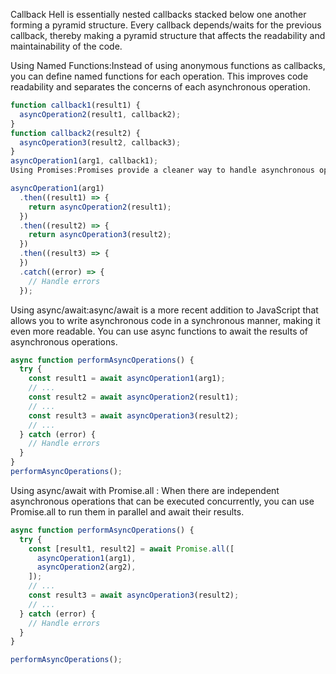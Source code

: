 Callback Hell is essentially nested callbacks stacked below one another forming a pyramid structure. Every callback depends/waits for the previous callback, thereby making a pyramid structure that affects the readability and maintainability of the code.

Using Named Functions:Instead of using anonymous functions as callbacks, you can define named functions for each operation. This improves code readability and separates the concerns of each asynchronous operation.

```js 
function callback1(result1) {
  asyncOperation2(result1, callback2);
}
function callback2(result2) {
  asyncOperation3(result2, callback3);
}
asyncOperation1(arg1, callback1);
Using Promises:Promises provide a cleaner way to handle asynchronous operations and avoid callback hell. Each asynchronous operation returns a Promise, and you can use .then() to chain them together.

asyncOperation1(arg1)
  .then((result1) => {
    return asyncOperation2(result1);
  })
  .then((result2) => {
    return asyncOperation3(result2);
  })
  .then((result3) => {
  })
  .catch((error) => {
    // Handle errors
  });
  ```
Using async/await:async/await is a more recent addition to JavaScript that allows you to write asynchronous code in a synchronous manner, making it even more readable. You can use async functions to await the results of asynchronous operations.
```js 
async function performAsyncOperations() {
  try {
    const result1 = await asyncOperation1(arg1);
    // ...
    const result2 = await asyncOperation2(result1);
    // ...
    const result3 = await asyncOperation3(result2);
    // ...
  } catch (error) {
    // Handle errors
  }
}
performAsyncOperations();
```
Using async/await with Promise.all : When there are independent asynchronous operations that can be executed concurrently, you can use Promise.all to run them in parallel and await their results.
```js 
async function performAsyncOperations() {
  try {
    const [result1, result2] = await Promise.all([
      asyncOperation1(arg1),
      asyncOperation2(arg2),
    ]);
    // ...
    const result3 = await asyncOperation3(result2);
    // ...
  } catch (error) {
    // Handle errors
  }
}

performAsyncOperations();
```